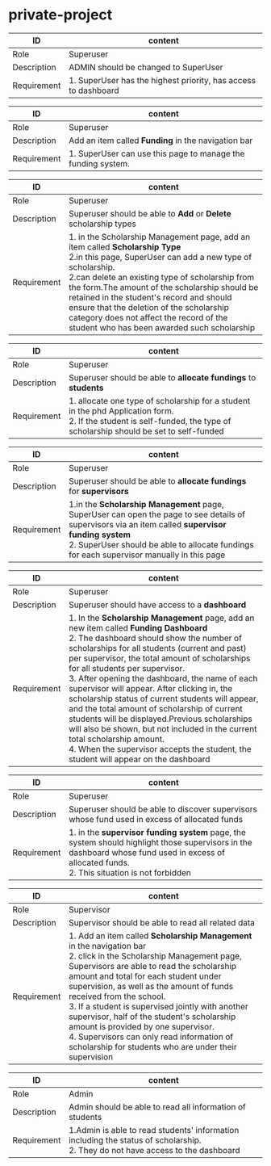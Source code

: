 # private-project



|ID|content|
|---|---|
|Role|Superuser|
|Description|ADMIN should be changed to SuperUser|
|Requirement|1. SuperUser has the highest priority, has access to dashboard  |

|ID|content|
|---|---|
|Role|Superuser|
|Description|Add an item called **Funding** in the navigation bar |
|Requirement|1. SuperUser can use this page to manage the funding system.|

|ID|content|
|---|---|
|Role|Superuser|
|Description|Superuser should be able to **Add** or **Delete** scholarship types|
|Requirement|1. in the Scholarship Management page, add an item called **Scholarship Type**<br> 2.in this page, SuperUser can add a new type of scholarship.<br> 2.can delete an existing type of scholarship from the form.The amount of the scholarship should be retained in the student's record and should ensure that the deletion of the scholarship category does not affect the record of the student who has been awarded such scholarship|


|ID|content|
|---|---|
|Role|Superuser|
|Description|Superuser should be able to **allocate fundings** to **students**|
|Requirement|1. allocate one type of scholarship for a student in the phd Application form.<br> 2. If the student is self-funded, the type of scholarship should be set to self-funded |

|ID|content|
|---|---|
|Role|Superuser|
|Description|Superuser should be able to **allocate fundings** for **supervisors**|
|Requirement|1.in the **Scholarship Management** page, SuperUser can open the page to see details of supervisors via an item called **supervisor funding system** <br> 2. SuperUser should be able to allocate fundings for each supervisor manually in this page|


|ID|content|
|---|---|
|Role|Superuser|
|Description|Superuser should have access to a **dashboard**|
|Requirement|1. In the **Scholarship Management** page, add an new item called **Funding Dashboard** <br>2. The dashboard should show the number of scholarships for all students (current and past) per supervisor, the total amount of scholarships for all students per supervisor.<br> 3. After opening the dashboard, the name of each supervisor will appear. After clicking in, the scholarship status of current students will appear, and the total amount of scholarship of current students will be displayed.Previous scholarships will also be shown, but not included in the current total scholarship amount. <br>4. When the supervisor accepts the student, the student will appear on the dashboard|

|ID|content|
|---|---|
|Role|Superuser|
|Description|Superuser should be able to discover supervisors whose fund used in excess of allocated funds|
|Requirement|1. in the **supervisor funding system** page, the system should highlight those supervisors in the dashboard whose fund used in excess of allocated funds.<br>2. This situation is not forbidden |

|ID|content|
|---|---|
|Role|Supervisor|
|Description|Supervisor should be able to read all related data|
|Requirement|1. Add an item called **Scholarship Management** in the navigation bar <br>2. click in the Scholarship Management page, Supervisors are able to read the scholarship amount and total for each student under supervision, as well as the amount of funds received from the school.<br>3. If a student is supervised jointly with another supervisor, half of the student's scholarship amount is provided by one supervisor.<br> 4. Supervisors can only read information of scholarship for students who are under their supervision|

|ID|content|
|---|---|
|Role|Admin|
|Description|Admin should be able to read all information of students|
|Requirement|1.Admin is able to read students' information including the status of scholarship.<br> 2. They do not have access to the dashboard |



















